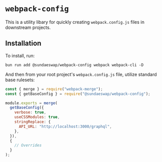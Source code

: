 # `webpack-config`

This is a utility libary for quickly creating `webpack.config.js` files in downstream projects.

## Installation

To install, run:

```
bun run add @sundaeswap/webpack-config webpack webpack-cli -D
```

And then from your root project's `webpack.config.js` file, utilize standard base rulesets:

```js
const { merge } = require("webpack-merge");
const { getBaseConfig } = require("@sundaeswap/webpack-config");

module.exports = merge(
  getBaseConfig({
    verbose: true,
    useCSSModules: true,
    stringReplace: {
      API_URL: "http://localhost:3000/graphql",
    },
  }),
  {
    // Overrides
  }
);
```
